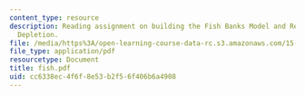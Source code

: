 ```yaml
---
content_type: resource
description: Reading assignment on building the Fish Banks Model and Renewable Resource
  Depletion.
file: /media/https%3A/open-learning-course-data-rc.s3.amazonaws.com/15-988-system-dynamics-self-study-fall-1998-spring-1999/cc6338ec4f6f8e53b2f56f406b6a4908_fish.pdf
file_type: application/pdf
resourcetype: Document
title: fish.pdf
uid: cc6338ec-4f6f-8e53-b2f5-6f406b6a4908
---
```

